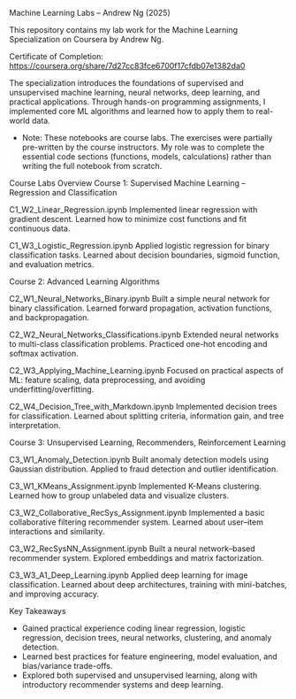 Machine Learning Labs – Andrew Ng (2025)

This repository contains my lab work for the Machine Learning Specialization on Coursera by Andrew Ng.

Certificate of Completion: https://coursera.org/share/7d27cc83fce6700f17cfdb07e1382da0

The specialization introduces the foundations of supervised and unsupervised machine learning, neural networks, deep learning, and practical applications. Through hands-on programming assignments, I implemented core ML algorithms and learned how to apply them to real-world data.

* Note: These notebooks are course labs. The exercises were partially pre-written by the course instructors. My role was to complete the essential code sections (functions, models, calculations) rather than writing the full notebook from scratch.

Course Labs Overview
Course 1: Supervised Machine Learning – Regression and Classification

C1_W2_Linear_Regression.ipynb
Implemented linear regression with gradient descent. Learned how to minimize cost functions and fit continuous data.

C1_W3_Logistic_Regression.ipynb
Applied logistic regression for binary classification tasks. Learned about decision boundaries, sigmoid function, and evaluation metrics.

Course 2: Advanced Learning Algorithms

C2_W1_Neural_Networks_Binary.ipynb
Built a simple neural network for binary classification. Learned forward propagation, activation functions, and backpropagation.

C2_W2_Neural_Networks_Classifications.ipynb
Extended neural networks to multi-class classification problems. Practiced one-hot encoding and softmax activation.

C2_W3_Applying_Machine_Learning.ipynb
Focused on practical aspects of ML: feature scaling, data preprocessing, and avoiding underfitting/overfitting.

C2_W4_Decision_Tree_with_Markdown.ipynb
Implemented decision trees for classification. Learned about splitting criteria, information gain, and tree interpretation.

Course 3: Unsupervised Learning, Recommenders, Reinforcement Learning

C3_W1_Anomaly_Detection.ipynb
Built anomaly detection models using Gaussian distribution. Applied to fraud detection and outlier identification.

C3_W1_KMeans_Assignment.ipynb
Implemented K-Means clustering. Learned how to group unlabeled data and visualize clusters.

C3_W2_Collaborative_RecSys_Assignment.ipynb
Implemented a basic collaborative filtering recommender system. Learned about user–item interactions and similarity.

C3_W2_RecSysNN_Assignment.ipynb
Built a neural network–based recommender system. Explored embeddings and matrix factorization.

C3_W3_A1_Deep_Learning.ipynb
Applied deep learning for image classification. Learned about deep architectures, training with mini-batches, and improving accuracy.

Key Takeaways

- Gained practical experience coding linear regression, logistic regression, decision trees, neural networks, clustering, and anomaly detection.
- Learned best practices for feature engineering, model evaluation, and bias/variance trade-offs.
- Explored both supervised and unsupervised learning, along with introductory recommender systems and deep learning.
